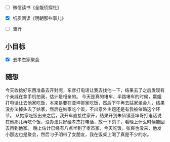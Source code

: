 - [ ] 微信读书《全能侦探社》
- [x] 纸质阅读《明朝那些事儿》
- [ ] 骑行


## 小目标
- [x] 去孝杰家聚会

## 随想
今天收拾好东西准备去开封呢，东彦打电话让我去找他一下，结果去了之后发现有个亲戚在拿手机拍我，估计是相亲的。
今天是真的堵车，半路堵车的时候，赢姐打电话让去他家吃饭，本来是要在亚坤哥家吃饭，然后下午再去姑家坐会儿，结果没办法掉头去了姑家，然后在姑家吃个饭，不出意外主题还是有我被催婚这个环节。
从姑家吃饭出来之后，我开车直接往家开，结果开到朱仙镇亚坤哥打电话说在他那儿再吃个饭，没办法只好给孝杰打电话，放一下鸽子，看晚上什么时候能回去再到他家。
晚上估计已经有八点半到了孝杰家，今天吃饭，张爽也没来，他发小那边也是聚会，然后刁子明带了女朋友，我在饭桌上喝了真是不少的水。